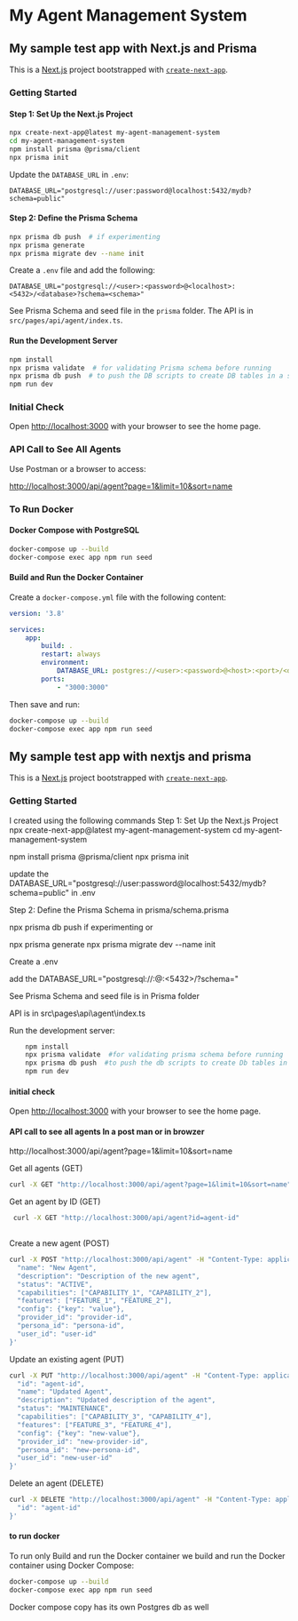 # My Agent Management System

## My sample test app with Next.js and Prisma

This is a [Next.js](https://nextjs.org) project bootstrapped with [`create-next-app`](https://nextjs.org/docs/app/api-reference/cli/create-next-app).

### Getting Started

#### Step 1: Set Up the Next.js Project

```bash
npx create-next-app@latest my-agent-management-system
cd my-agent-management-system
npm install prisma @prisma/client
npx prisma init
```

Update the `DATABASE_URL` in `.env`:

```env
DATABASE_URL="postgresql://user:password@localhost:5432/mydb?schema=public"
```

#### Step 2: Define the Prisma Schema

```bash
npx prisma db push  # if experimenting
npx prisma generate
npx prisma migrate dev --name init
```

Create a `.env` file and add the following:

```env
DATABASE_URL="postgresql://<user>:<password>@<localhost>:<5432>/<database>?schema=<schema>"
```

See Prisma Schema and seed file in the `prisma` folder. The API is in `src/pages/api/agent/index.ts`.

#### Run the Development Server

```bash
npm install
npx prisma validate  # for validating Prisma schema before running
npx prisma db push  # to push the DB scripts to create DB tables in a schema as mentioned in .env
npm run dev
```

### Initial Check

Open [http://localhost:3000](http://localhost:3000) with your browser to see the home page.

### API Call to See All Agents

Use Postman or a browser to access:

[http://localhost:3000/api/agent?page=1&limit=10&sort=name](http://localhost:3000/api/agent?page=1&limit=10&sort=name)

### To Run Docker

#### Docker Compose with PostgreSQL

```bash
docker-compose up --build
docker-compose exec app npm run seed
```

#### Build and Run the Docker Container

Create a `docker-compose.yml` file with the following content:

```yaml
version: '3.8'

services:
    app:
        build: .
        restart: always
        environment:
            DATABASE_URL: postgres://<user>:<password>@<host>:<port>/<database>?schema=<schema>
        ports:
            - "3000:3000"
```

Then save and run:

```bash
docker-compose up --build
docker-compose exec app npm run seed
```
## My sample test app with nextjs and prisma 

This is a [Next.js](https://nextjs.org) project bootstrapped with [`create-next-app`](https://nextjs.org/docs/app/api-reference/cli/create-next-app).

### Getting Started


I created using the following commands
Step 1: Set Up the Next.js Project
npx create-next-app@latest my-agent-management-system
cd my-agent-management-system

npm install prisma @prisma/client
npx prisma init

update the DATABASE_URL="postgresql://user:password@localhost:5432/mydb?schema=public" in .env 

Step 2: Define the Prisma Schema in  prisma/schema.prisma

npx prisma db push  if experimenting or 

npx prisma generate
npx prisma migrate dev --name init


Create a .env

add the 
DATABASE_URL="postgresql://<user>:<passwrd>@<localhost>:<5432>/<database>?schema=<schema>"

See Prisma Schema and seed file is in Prisma folder 

API is in  src\pages\api\agent\index.ts

Run the development server:

```bash
    npm install
    npx prisma validate  #for validating prisma schema before running 
    npx prisma db push  #to push the db scripts to create Db tables in a schema as mentioned in .env
    npm run dev

```
#### initial check 
Open [http://localhost:3000](http://localhost:3000) with your browser to see the home page.

#### API call to see all agents In a post man or in browzer 
http://localhost:3000/api/agent?page=1&limit=10&sort=name 
 


Get all agents (GET)

```bash
curl -X GET "http://localhost:3000/api/agent?page=1&limit=10&sort=name"

```

Get an agent by ID (GET)
```bash
 curl -X GET "http://localhost:3000/api/agent?id=agent-id"
 
```
Create a new agent (POST)

```bash
curl -X POST "http://localhost:3000/api/agent" -H "Content-Type: application/json" -d '{
  "name": "New Agent",
  "description": "Description of the new agent",
  "status": "ACTIVE",
  "capabilities": ["CAPABILITY_1", "CAPABILITY_2"],
  "features": ["FEATURE_1", "FEATURE_2"],
  "config": {"key": "value"},
  "provider_id": "provider-id",
  "persona_id": "persona-id",
  "user_id": "user-id"
}'

```
Update an existing agent (PUT)

```bash
curl -X PUT "http://localhost:3000/api/agent" -H "Content-Type: application/json" -d '{
  "id": "agent-id",
  "name": "Updated Agent",
  "description": "Updated description of the agent",
  "status": "MAINTENANCE",
  "capabilities": ["CAPABILITY_3", "CAPABILITY_4"],
  "features": ["FEATURE_3", "FEATURE_4"],
  "config": {"key": "new-value"},
  "provider_id": "new-provider-id",
  "persona_id": "new-persona-id",
  "user_id": "new-user-id"
}'

```
Delete an agent (DELETE)
```bash
curl -X DELETE "http://localhost:3000/api/agent" -H "Content-Type: application/json" -d '{
  "id": "agent-id"
}'

```
#### to run docker 


To run only  Build and run the Docker container
we build and run the Docker container using Docker Compose:


```bash
docker-compose up --build
docker-compose exec app npm run seed
```
Docker compose copy has its own Postgres db as well 

 